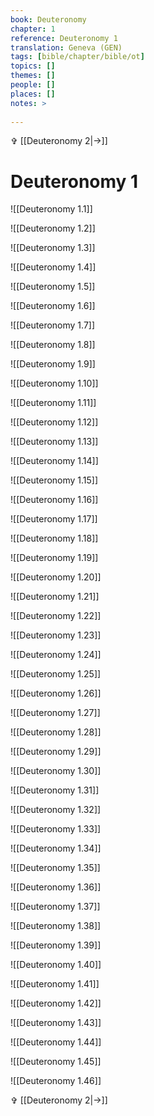 ```yaml
---
book: Deuteronomy
chapter: 1
reference: Deuteronomy 1
translation: Geneva (GEN)
tags: [bible/chapter/bible/ot]
topics: []
themes: []
people: []
places: []
notes: >
  
---
```


✞ [[Deuteronomy 2|->]]

# Deuteronomy 1

![[Deuteronomy 1.1]]

![[Deuteronomy 1.2]]

![[Deuteronomy 1.3]]

![[Deuteronomy 1.4]]

![[Deuteronomy 1.5]]

![[Deuteronomy 1.6]]

![[Deuteronomy 1.7]]

![[Deuteronomy 1.8]]

![[Deuteronomy 1.9]]

![[Deuteronomy 1.10]]

![[Deuteronomy 1.11]]

![[Deuteronomy 1.12]]

![[Deuteronomy 1.13]]

![[Deuteronomy 1.14]]

![[Deuteronomy 1.15]]

![[Deuteronomy 1.16]]

![[Deuteronomy 1.17]]

![[Deuteronomy 1.18]]

![[Deuteronomy 1.19]]

![[Deuteronomy 1.20]]

![[Deuteronomy 1.21]]

![[Deuteronomy 1.22]]

![[Deuteronomy 1.23]]

![[Deuteronomy 1.24]]

![[Deuteronomy 1.25]]

![[Deuteronomy 1.26]]

![[Deuteronomy 1.27]]

![[Deuteronomy 1.28]]

![[Deuteronomy 1.29]]

![[Deuteronomy 1.30]]

![[Deuteronomy 1.31]]

![[Deuteronomy 1.32]]

![[Deuteronomy 1.33]]

![[Deuteronomy 1.34]]

![[Deuteronomy 1.35]]

![[Deuteronomy 1.36]]

![[Deuteronomy 1.37]]

![[Deuteronomy 1.38]]

![[Deuteronomy 1.39]]

![[Deuteronomy 1.40]]

![[Deuteronomy 1.41]]

![[Deuteronomy 1.42]]

![[Deuteronomy 1.43]]

![[Deuteronomy 1.44]]

![[Deuteronomy 1.45]]

![[Deuteronomy 1.46]]

✞ [[Deuteronomy 2|->]]

